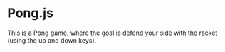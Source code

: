 # Pong.js
This is a Pong game, where the goal is defend your side with the racket (using the up and down keys).
